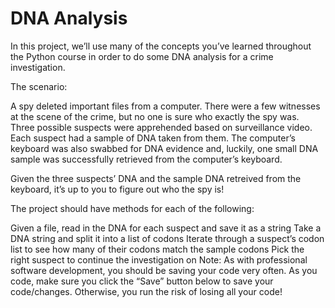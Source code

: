 # DNA Analysis

In this project, we’ll use many of the concepts you’ve learned throughout the Python course in order to do some DNA analysis for a crime investigation.

The scenario:

A spy deleted important files from a computer. There were a few witnesses at the scene of the crime, but no one is sure who exactly the spy was. Three possible suspects were apprehended based on surveillance video. Each suspect had a sample of DNA taken from them. The computer’s keyboard was also swabbed for DNA evidence and, luckily, one small DNA sample was successfully retrieved from the computer’s keyboard.

Given the three suspects’ DNA and the sample DNA retreived from the keyboard, it’s up to you to figure out who the spy is!

The project should have methods for each of the following:

Given a file, read in the DNA for each suspect and save it as a string
Take a DNA string and split it into a list of codons
Iterate through a suspect’s codon list to see how many of their codons match the sample codons
Pick the right suspect to continue the investigation on
Note: As with professional software development, you should be saving your code very often. As you code, make sure you click the “Save” button below to save your code/changes. Otherwise, you run the risk of losing all your code!
